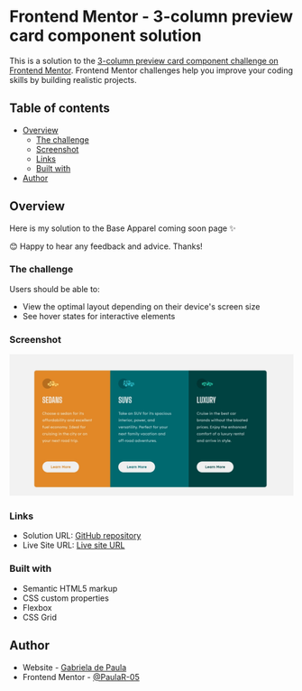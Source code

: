 # Frontend Mentor - 3-column preview card component solution

This is a solution to the [3-column preview card component challenge on Frontend Mentor](https://www.frontendmentor.io/challenges/3column-preview-card-component-pH92eAR2-). Frontend Mentor challenges help you improve your coding skills by building realistic projects.

## Table of contents

- [Overview](#overview)
  - [The challenge](#the-challenge)
  - [Screenshot](#screenshot)
  - [Links](#links)
  - [Built with](#built-with)
- [Author](#author)

## Overview

Here is my solution to the Base Apparel coming soon page ✨

😊 Happy to hear any feedback and advice. Thanks!

### The challenge

Users should be able to:

- View the optimal layout depending on their device's screen size
- See hover states for interactive elements

### Screenshot

![](./Screenshot.jpg)

### Links

- Solution URL: [GitHub repository](https://github.com/PaulaR-05/3-column-preview-card-component)
- Live Site URL: [Live site URL](https://paular-05.github.io/3-column-preview-card-component/)

### Built with

- Semantic HTML5 markup
- CSS custom properties
- Flexbox
- CSS Grid

## Author

- Website - [Gabriela de Paula](https://github.com/PaulaR-05)
- Frontend Mentor - [@PaulaR-05](https://www.frontendmentor.io/profile/PaulaR-05)
